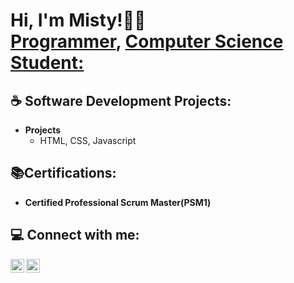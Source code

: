 <h1>Hi, I'm Misty!🤎🍂 <br/><a href="https://github.com/Mistyyvargas">Programmer</a>, <a href="https://www.linkedin.com/in/misty-vargas/">Computer Science Student:</a></h1>

<h2>☕️ Software Development Projects:</h2>

- <b>Projects</b>
  - HTML, CSS, Javascript

<h2>📚Certifications:</h2>

- <b>Certified Professional Scrum Master(PSM1)</b>

<h2> 💻 Connect with me:</h2>

[<img align="left" alt="Mistyyvargas | LinkedIn" width="22px" src="https://cdn.jsdelivr.net/npm/simple-icons@v3/icons/linkedin.svg" />][linkedin]
[<img align="left" alt="Mistyyvargas | Instagram" width="22px" src="https://cdn.jsdelivr.net/npm/simple-icons@v3/icons/instagram.svg" />][instagram]

[instagram]: https://www.instagram.com/mistyyvargas/
[linkedin]: https://linkedin.com/in/misty-vargas

<!--
**Mistyyvargas/Mistyyvargas** is a ✨ _special_ ✨ repository because its `README.md` (this file) appears on your GitHub profile.

Here are some ideas to get you started:

- 🔭 I’m currently working on ...
- 🌱 I’m currently learning ...
- 👯 I’m looking to collaborate on ...
- 🤔 I’m looking for help with ...
- 💬 Ask me about ...
- 📫 How to reach me: ...
- 😄 Pronouns: ...
- ⚡ Fun fact: ...
-->
